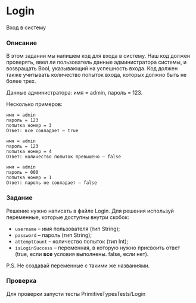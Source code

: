 # Login

Вход в систему

### Описание

В этом задании мы напишем код для входа в систему. Наш код должен проверять, ввел ли пользователь данные администратора системы, и возвращать Bool, указывающий на успешность входа. Код должен также учитывать количество попыток входа, которых должно быть не более трех.

Данные администратора: имя = admin, пароль = 123.

Несколько примеров: 
```
имя = admin 
пароль = 123 
попытка номер = 3 
Ответ: все совпадает – true
```

```
имя = admin
пароль = 123
попытка номер = 4
Ответ: количество попыток превышено – false
```

```
имя = admin
пароль = 000
попытка номер = 1
Ответ: пароль не совпадает – false
```

### Задание 

Решение нужно написать в файле Login. Для решения используй переменные, которые доступны внутри скобок: 
- `username` – имя пользователя (тип String);
- `password` – пароль (тип String);
- `attemptCount` – количество попыток (тип Int);
- `isLoginSuccess` – переменная, в которую нужно присвоить ответ (true, если **все** условия выполнены. false, если нет). 
 
P.S. Не создавай переменные с такими же названиями. 

### Проверка

Для проверки запусти тесты PrimitiveTypesTests/Login
